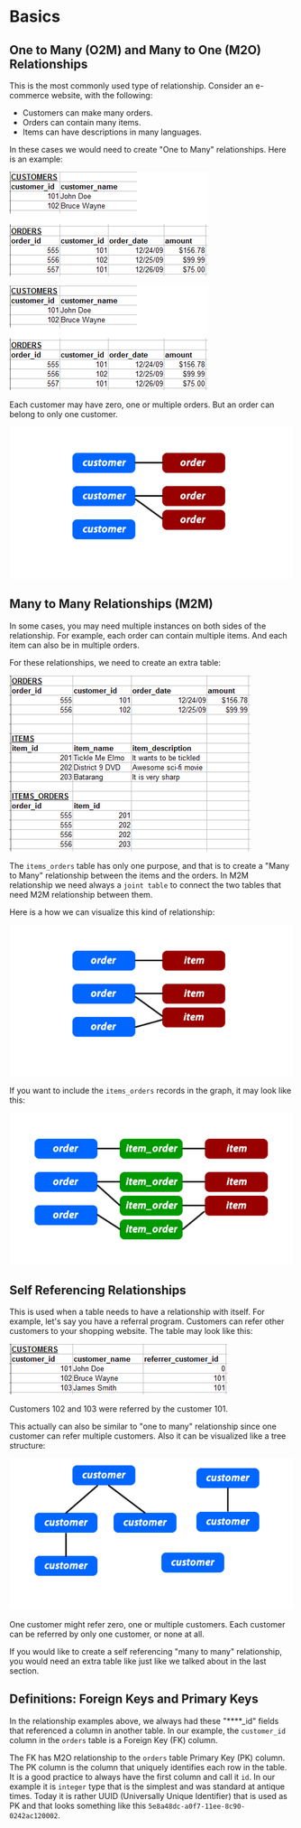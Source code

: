 # Basics

## One to Many (O2M) and Many to One (M2O) Relationships

This is the most commonly used type of relationship. Consider an e-commerce website, with the following:

* Customers can make many orders.
* Orders can contain many items.
* Items can have descriptions in many languages.

In these cases we would need to create "One to Many" relationships. Here is an example:

![Customers](customers.png)

![Orders](orders.png)

Each customer may have zero, one or multiple orders. But an order can belong to only one customer.

![O2M](o2m.png)

## Many to Many Relationships (M2M)

In some cases, you may need multiple instances on both sides of the relationship. For example, each order can contain multiple items. And each item can also be in multiple orders.

For these relationships, we need to create an extra table:

![M2M tables](m2m-tables.png)

The `items_orders` table has only one purpose, and that is to create a "Many to Many" relationship between the items and the orders. In M2M relationship we need always a `joint table` to connect the two tables that need M2M relationship between them.

Here is a how we can visualize this kind of relationship:

![M2M](m2m_1.png)

If you want to include the `items_orders` records in the graph, it may look like this:

![M2M](m2m_2.png)

## Self Referencing Relationships

This is used when a table needs to have a relationship with itself. For example, let's say you have a referral program. Customers can refer other customers to your shopping website. The table may look like this:

![Referrals](customers_referrals.png)

Customers 102 and 103 were referred by the customer 101.

This actually can also be similar to "one to many" relationship since one customer can refer multiple customers. Also it can be visualized like a tree structure:

![Self referencing](self_referencing.png)

One customer might refer zero, one or multiple customers. Each customer can be referred by only one customer, or none at all.

If you would like to create a self referencing "many to many" relationship, you would need an extra table like just like we talked about in the last section.

## Definitions: Foreign Keys and Primary Keys

In the relationship examples above, we always had these "****_id" fields that referenced a column in another table. In our example, the `customer_id` column in the `orders` table is a Foreign Key (FK) column. 

The FK has M2O relationship to the `orders` table Primary Key (PK) column. The PK column is the column that uniquely identifies each row in the table. It is a good practice to always have the first column and call it `id`. In our example it is `integer` type that is the simplest and was standard at antique times. Today it is rather UUID (Universally Unique Identifier) that is used as PK and that looks something like this `5e8a48dc-a0f7-11ee-8c90-0242ac120002`.